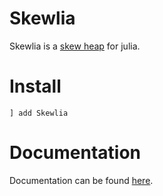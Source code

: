 # Skewlia

Skewlia is a [skew heap](https://en.wikipedia.org/wiki/Skew_heap) for julia.

# Install

    ] add Skewlia

# Documentation

Documentation can be found [here](https://sysread.github.io/Skewlia/dev).

